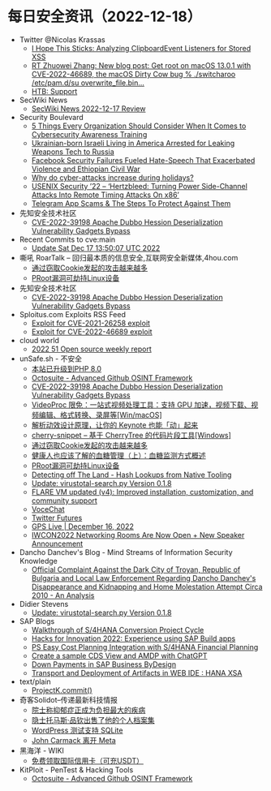 # 每日安全资讯（2022-12-18）

- Twitter @Nicolas Krassas
  - [I Hope This Sticks: Analyzing ClipboardEvent Listeners for Stored XSS](https://twitter.com/Dinosn/status/1604215829150990336)
  - [RT Zhuowei Zhang: New blog post: Get root on macOS 13.0.1 with CVE-2022-46689, the macOS Dirty Cow bug % ./switcharoo /etc/pam.d/su overwrite_file.bin...](https://twitter.com/zhuowei/status/1604162670319796224)
  - [HTB: Support](https://twitter.com/Dinosn/status/1604136531446607872)
- SecWiki News
  - [SecWiki News 2022-12-17 Review](http://www.sec-wiki.com/?2022-12-17)
- Security Boulevard
  - [5 Things Every Organization Should Consider When It Comes to Cybersecurity Awareness Training](https://securityboulevard.com/2022/12/5-things-every-organization-should-consider-when-it-comes-to-cybersecurity-awareness-training/)
  - [Ukrainian-born Israeli Living in America Arrested for Leaking Weapons Tech to Russia](https://securityboulevard.com/2022/12/ukrainian-born-israeli-living-in-america-arrested-for-leaking-weapons-tech-to-russia/)
  - [Facebook Security Failures Fueled Hate-Speech That Exacerbated Violence and Ethiopian Civil War](https://securityboulevard.com/2022/12/facebook-security-failures-fueled-hate-speech-that-exacerbated-violence-and-ethiopian-civil-war/)
  - [Why do cyber-attacks increase during holidays?](https://securityboulevard.com/2022/12/why-do-cyber-attacks-increase-during-holidays/)
  - [USENIX Security ’22 – ‘Hertzbleed: Turning Power Side-Channel Attacks Into Remote Timing Attacks On x86’](https://securityboulevard.com/2022/12/usenix-security-22-hertzbleed-turning-power-side-channel-attacks-into-remote-timing-attacks-on-x86/)
  - [Telegram App Scams & The Steps To Protect Against Them](https://securityboulevard.com/2022/12/telegram-app-scams-the-steps-to-protect-against-them/)
- 先知安全技术社区
  - [CVE-2022-39198 Apache Dubbo Hession Deserialization Vulnerability Gadgets Bypass](https://xz.aliyun.com/t/11961)
- Recent Commits to cve:main
  - [Update Sat Dec 17 13:50:07 UTC 2022](https://github.com/trickest/cve/commit/91c89836a71465215abf129be5fe65b7ff17ff06)
- 嘶吼 RoarTalk – 回归最本质的信息安全,互联网安全新媒体,4hou.com
  - [通过窃取Cookie发起的攻击越来越多](https://www.4hou.com/posts/QLKl)
  - [PRoot漏洞可劫持Linux设备](https://www.4hou.com/posts/l6w1)
- 先知安全技术社区
  - [CVE-2022-39198 Apache Dubbo Hession Deserialization Vulnerability Gadgets Bypass](https://xz.aliyun.com/t/11961)
- Sploitus.com Exploits RSS Feed
  - [Exploit for CVE-2021-26258 exploit](https://sploitus.com/exploit?id=543340A5-A439-5EEB-ACB9-BAE329831DFA&utm_source=rss&utm_medium=rss)
  - [Exploit for CVE-2022-46689 exploit](https://sploitus.com/exploit?id=DF2BD05F-C39C-5C4C-B4F3-C8056CAB2D1B&utm_source=rss&utm_medium=rss)
- cloud world
  - [2022 51 Open source weekly report](https://cloudsjhan.github.io/2022/12/17/2022-51-Open-source-weekly-report/)
- unSafe.sh - 不安全
  - [本站已升级到PHP 8.0](https://buaq.net/go-140416.html)
  - [Octosuite - Advanced Github OSINT Framework](https://buaq.net/go-140410.html)
  - [CVE-2022-39198 Apache Dubbo Hession Deserialization Vulnerability Gadgets Bypass](https://buaq.net/go-140408.html)
  - [VideoProc 限免：一站式视频处理工具：支持 GPU 加速，视频下载、视频编辑、格式转换、录屏等[Win/macOS]](https://buaq.net/go-140403.html)
  - [解析动效设计原理，让你的 Keynote 也能「动」起来](https://buaq.net/go-140407.html)
  - [cherry-snippet – 基于 CherryTree 的代码片段工具[Windows]](https://buaq.net/go-140394.html)
  - [通过窃取Cookie发起的攻击越来越多](https://buaq.net/go-140383.html)
  - [健康人也应该了解的血糖管理（上）：血糖监测方式概述](https://buaq.net/go-140389.html)
  - [PRoot漏洞可劫持Linux设备](https://buaq.net/go-140384.html)
  - [Detecting off The Land - Hash Lookups from Native Tooling](https://buaq.net/go-140438.html)
  - [Update: virustotal-search.py Version 0.1.8](https://buaq.net/go-140346.html)
  - [FLARE VM updated (v4): Improved installation, customization, and community support](https://buaq.net/go-140343.html)
  - [VoceChat](https://buaq.net/go-140341.html)
  - [Twitter Futures](https://buaq.net/go-140435.html)
  - [GPS Live | December 16, 2022](https://buaq.net/go-140340.html)
  - [IWCON2022 Networking Rooms Are Now Open + New Speaker Announcement](https://buaq.net/go-140339.html)
- Dancho Danchev's Blog - Mind Streams of Information Security Knowledge
  - [Official Complaint Against the Dark City of Troyan, Republic of Bulgaria and Local Law Enforcement Regarding Dancho Danchev's Disappearance and Kidnapping and Home Molestation Attempt Circa 2010 - An Analysis](https://ddanchev.blogspot.com/2022/12/official-complaint-against-dark-city-of.html)
- Didier Stevens
  - [Update: virustotal-search.py Version 0.1.8](https://blog.didierstevens.com/2022/12/17/update-virustotal-search-py-version-0-1-8/)
- SAP Blogs
  - [Walkthrough of S/4HANA Conversion Project Cycle](https://blogs.sap.com/2022/12/17/walkthrough-of-s-4hana-conversion-project-cycle/)
  - [Hacks for Innovation 2022: Experience using SAP Build apps](https://blogs.sap.com/2022/12/17/hacks-for-innovation-2022-experience-using-sap-build-apps/)
  - [PS Easy Cost Planning Integration with S/4HANA Financial Planning](https://blogs.sap.com/2022/12/17/ps-easy-cost-planning-integration-with-s-4hana-financial-planning/)
  - [Create a sample CDS View and AMDP with ChatGPT](https://blogs.sap.com/2022/12/17/create-a-sample-cds-view-and-amdp-with-chatgpt/)
  - [Down Payments in SAP Business ByDesign](https://blogs.sap.com/2022/12/17/down-payments-in-sap-business-bydesign/)
  - [Transport and Deployment of Artifacts in WEB IDE : HANA XSA](https://blogs.sap.com/2022/12/17/transport-and-deployment-of-artifacts-in-web-ide-hana-xsa/)
- text/plain
  - [ProjectK.commit()](https://textslashplain.com/2022/12/17/projectk-commit/)
- 奇客Solidot–传递最新科技情报
  - [院士称抑郁症正成为负担最大的疾病](https://www.solidot.org/story?sid=73682)
  - [隐士托马斯·品钦出售了他的个人档案集](https://www.solidot.org/story?sid=73681)
  - [WordPress 测试支持 SQLite](https://www.solidot.org/story?sid=73680)
  - [John Carmack 离开 Meta](https://www.solidot.org/story?sid=73679)
- 黑海洋 - WIKI
  - [免费领取国际信用卡（可充USDT）](https://blog.upx8.com/3087)
- KitPloit - PenTest & Hacking Tools
  - [Octosuite - Advanced Github OSINT Framework](http://www.kitploit.com/2022/12/octosuite-advanced-github-osint.html)
